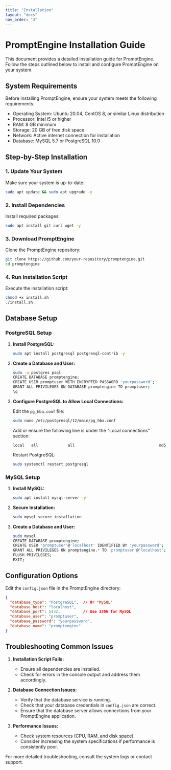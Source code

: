 ```yaml
---
title: "Installation"
layout: "docs"
nav_order: "3"
---
```


# PromptEngine Installation Guide

This document provides a detailed installation guide for PromptEngine. Follow the steps outlined below to install and configure PromptEngine on your system.

## System Requirements

Before installing PromptEngine, ensure your system meets the following requirements:

- Operating System: Ubuntu 20.04, CentOS 8, or similar Linux distribution
- Processor: Intel i5 or higher
- RAM: 8 GB minimum
- Storage: 20 GB of free disk space
- Network: Active internet connection for installation
- Database: MySQL 5.7 or PostgreSQL 10.0

## Step-by-Step Installation

### 1. Update Your System

Make sure your system is up-to-date:

```bash
sudo apt update && sudo apt upgrade -y
```

### 2. Install Dependencies

Install required packages:

```bash
sudo apt install git curl wget -y
```

### 3. Download PromptEngine

Clone the PromptEngine repository:

```bash
git clone https://github.com/your-repository/promptengine.git
cd promptengine
```

### 4. Run Installation Script

Execute the installation script:

```bash
chmod +x install.sh
./install.sh
```

## Database Setup

### PostgreSQL Setup

1. **Install PostgreSQL:**

   ```bash
   sudo apt install postgresql postgresql-contrib -y
   ```

2. **Create a Database and User:**

   ```bash
   sudo -u postgres psql
   CREATE DATABASE promptengine;
   CREATE USER promptuser WITH ENCRYPTED PASSWORD 'yourpassword';
   GRANT ALL PRIVILEGES ON DATABASE promptengine TO promptuser;
   \q
   ```

3. **Configure PostgreSQL to Allow Local Connections:**

   Edit the `pg_hba.conf` file:

   ```bash
   sudo nano /etc/postgresql/12/main/pg_hba.conf
   ```

   Add or ensure the following line is under the "Local connections" section:

   ```
   local   all             all                                     md5
   ```

   Restart PostgreSQL:

   ```bash
   sudo systemctl restart postgresql
   ```

### MySQL Setup

1. **Install MySQL:**

   ```bash
   sudo apt install mysql-server -y
   ```

2. **Secure Installation:**

   ```bash
   sudo mysql_secure_installation
   ```

3. **Create a Database and User:**

   ```bash
   sudo mysql
   CREATE DATABASE promptengine;
   CREATE USER 'promptuser'@'localhost' IDENTIFIED BY 'yourpassword';
   GRANT ALL PRIVILEGES ON promptengine.* TO 'promptuser'@'localhost';
   FLUSH PRIVILEGES;
   EXIT;
   ```

## Configuration Options

Edit the `config.json` file in the PromptEngine directory:

```json
{
  "database_type": "PostgreSQL",  // Or "MySQL"
  "database_host": "localhost",
  "database_port": 5432,          // Use 3306 for MySQL
  "database_user": "promptuser",
  "database_password": "yourpassword",
  "database_name": "promptengine"
}
```

## Troubleshooting Common Issues

1. **Installation Script Fails:**

   - Ensure all dependencies are installed.
   - Check for errors in the console output and address them accordingly.

2. **Database Connection Issues:**

   - Verify that the database service is running.
   - Check that your database credentials in `config.json` are correct.
   - Ensure that the database server allows connections from your PromptEngine application.

3. **Performance Issues:**

   - Check system resources (CPU, RAM, and disk space).
   - Consider increasing the system specifications if performance is consistently poor.

For more detailed troubleshooting, consult the system logs or contact support.
